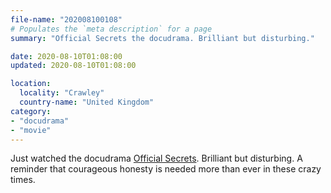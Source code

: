 ```yaml
---
file-name: "202008100108"
# Populates the `meta description` for a page
summary: "Official Secrets the docudrama. Brilliant but disturbing."

date: 2020-08-10T01:08:00
updated: 2020-08-10T01:08:00

location:
  locality: "Crawley"
  country-name: "United Kingdom"
category:
- "docudrama"
- "movie"
---
```


Just watched the docudrama [Official Secrets][1]. Brilliant but disturbing. A reminder that courageous honesty is needed more than ever in these crazy times.

[1]: https://www.imdb.com/title/tt5431890/
